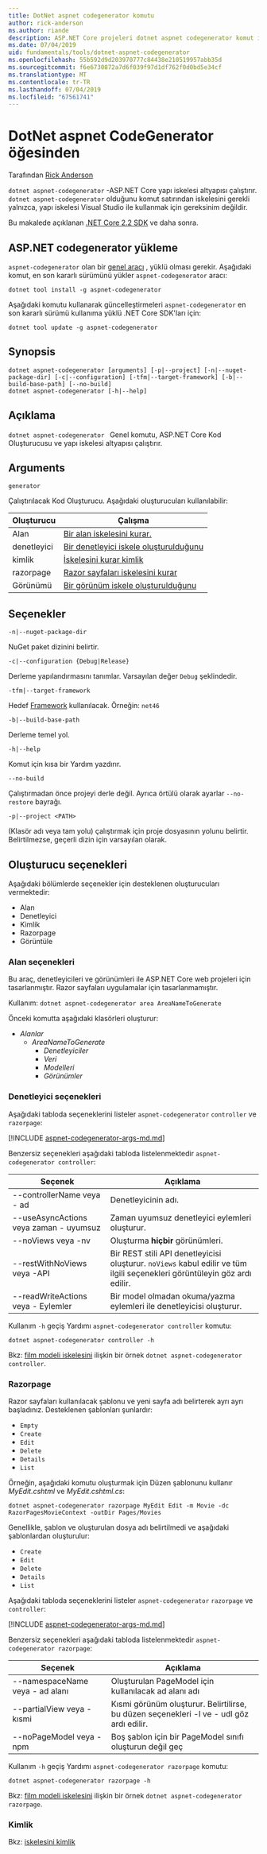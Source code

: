 ```yaml
---
title: DotNet aspnet codegenerator komutu
author: rick-anderson
ms.author: riande
description: ASP.NET Core projeleri dotnet aspnet codegenerator komut iskele oluşturulduğunu
ms.date: 07/04/2019
uid: fundamentals/tools/dotnet-aspnet-codegenerator
ms.openlocfilehash: 55b592d9d203970777c84438e210519957abb35d
ms.sourcegitcommit: f6e6730872a7d6f039f97d1df762f0d0bd5e34cf
ms.translationtype: MT
ms.contentlocale: tr-TR
ms.lasthandoff: 07/04/2019
ms.locfileid: "67561741"
---
```

# <a name="dotnet-aspnet-codegenerator"></a>DotNet aspnet CodeGenerator öğesinden

Tarafından [Rick Anderson](https://twitter.com/RickAndMSFT)

`dotnet aspnet-codegenerator` -ASP.NET Core yapı iskelesi altyapısı çalıştırır. `dotnet aspnet-codegenerator` olduğunu komut satırından iskelesini gerekli yalnızca, yapı iskelesi Visual Studio ile kullanmak için gereksinim değildir.

Bu makalede açıklanan [.NET Core 2.2 SDK](https://dotnet.microsoft.com/download/dotnet-core/2.2) ve daha sonra.

## <a name="installing-aspnet-codegenerator"></a>ASP.NET codegenerator yükleme

`aspnet-codegenerator` olan bir [genel aracı](/dotnet/core/tools/global-tools) , yüklü olması gerekir. Aşağıdaki komut, en son kararlı sürümünü yükler `aspnet-codegenerator` aracı:

```console
dotnet tool install -g aspnet-codegenerator
```

Aşağıdaki komutu kullanarak güncelleştirmeleri `aspnet-codegenerator` en son kararlı sürümü kullanıma yüklü .NET Core SDK'ları için:

```console
dotnet tool update -g aspnet-codegenerator
```

## <a name="synopsis"></a>Synopsis

```
dotnet aspnet-codegenerator [arguments] [-p|--project] [-n|--nuget-package-dir] [-c|--configuration] [-tfm|--target-framework] [-b|--build-base-path] [--no-build] 
dotnet aspnet-codegenerator [-h|--help]
```

## <a name="description"></a>Açıklama

`dotnet aspnet-codegenerator ` Genel komutu, ASP.NET Core Kod Oluşturucusu ve yapı iskelesi altyapısı çalıştırır.

## <a name="arguments"></a>Arguments

`generator`

Çalıştırılacak Kod Oluşturucu. Aşağıdaki oluşturucuları kullanılabilir:

| Oluşturucu | Çalışma |
| ----------------- | ------------ | 
| Alan      | [Bir alan iskelesini kurar.](/aspnet/core/mvc/controllers/areas) |
  denetleyici| [Bir denetleyici iskele oluşturulduğunu](/aspnet/core/tutorials/first-mvc-app/adding-model) |
  kimlik  | [İskelesini kurar kimlik](/aspnet/core/security/authentication/scaffold-identity) |
  razorpage | [Razor sayfaları iskelesini kurar](/aspnet/core/tutorials/razor-pages/model) |
  Görünümü      | [Bir görünüm iskele oluşturulduğunu](/aspnet/core/mvc/views/overview) |

## <a name="options"></a>Seçenekler

`-n|--nuget-package-dir`

NuGet paket dizinini belirtir.

`-c|--configuration {Debug|Release}`

Derleme yapılandırmasını tanımlar. Varsayılan değer `Debug` şeklindedir.

`-tfm|--target-framework`

Hedef [Framework](/dotnet/standard/frameworks) kullanılacak. Örneğin: `net46`

`-b|--build-base-path`

Derleme temel yol.

`-h|--help`

Komut için kısa bir Yardım yazdırır.

`--no-build`

Çalıştırmadan önce projeyi derle değil. Ayrıca örtülü olarak ayarlar `--no-restore` bayrağı.

`-p|--project <PATH>`

(Klasör adı veya tam yolu) çalıştırmak için proje dosyasının yolunu belirtir. Belirtilmezse, geçerli dizin için varsayılan olarak.

## <a name="generator-options"></a>Oluşturucu seçenekleri

Aşağıdaki bölümlerde seçenekler için desteklenen oluşturucuları vermektedir:

* Alan
* Denetleyici
* Kimlik  
* Razorpage
* Görüntüle

<a name="area"></a>

### <a name="area-options"></a>Alan seçenekleri

Bu araç, denetleyicileri ve görünümleri ile ASP.NET Core web projeleri için tasarlanmıştır. Razor sayfaları uygulamalar için tasarlanmamıştır.

Kullanım: `dotnet aspnet-codegenerator area AreaNameToGenerate`

Önceki komutta aşağıdaki klasörleri oluşturur:

* *Alanlar*
  * *AreaNameToGenerate*
    * *Denetleyiciler*
    * *Veri*
    * *Modelleri*
    * *Görünümler*

<a name="ctl"></a>

### <a name="controller-options"></a>Denetleyici seçenekleri

Aşağıdaki tabloda seçeneklerini listeler `aspnet-codegenerator` `controller` ve `razorpage`:

[!INCLUDE [aspnet-codegenerator-args-md.md](~/includes/aspnet-codegenerator-args-md.md)]

Benzersiz seçenekleri aşağıdaki tabloda listelenmektedir `aspnet-codegenerator controller`:

| Seçenek               | Açıklama|
| ----------------- | ------------ |
| --controllerName veya - ad | Denetleyicinin adı. |
| --useAsyncActions veya zaman - uyumsuz | Zaman uyumsuz denetleyici eylemleri oluşturur. |
| --noViews veya -nv | Oluşturma **hiçbir** görünümleri. |
| --restWithNoViews veya -API  | Bir REST stili API denetleyicisi oluşturur. `noViews` kabul edilir ve tüm ilgili seçenekleri görüntüleyin göz ardı edilir. |
| --readWriteActions veya - Eylemler | Bir model olmadan okuma/yazma eylemleri ile denetleyicisi oluşturur. |

Kullanım `-h` geçiş Yardımı `aspnet-codegenerator controller` komutu:

```console
dotnet aspnet-codegenerator controller -h
```

Bkz: [film modeli iskelesini](/aspnet/core/tutorials/razor-pages/model) ilişkin bir örnek `dotnet aspnet-codegenerator controller`.

### <a name="razorpage"></a>Razorpage

<a name="rp"></a>

Razor sayfaları kullanılacak şablonu ve yeni sayfa adı belirterek ayrı ayrı başladınız. Desteklenen şablonları şunlardır:

* `Empty`
* `Create`
* `Edit`
* `Delete`
* `Details`
* `List`

Örneğin, aşağıdaki komutu oluşturmak için Düzen şablonunu kullanır *MyEdit.cshtml* ve *MyEdit.cshtml.cs*:

```console
dotnet aspnet-codegenerator razorpage MyEdit Edit -m Movie -dc RazorPagesMovieContext -outDir Pages/Movies
```

Genellikle, şablon ve oluşturulan dosya adı belirtilmedi ve aşağıdaki şablonlardan oluşturulur:

* `Create`
* `Edit`
* `Delete`
* `Details`
* `List`

Aşağıdaki tabloda seçeneklerini listeler `aspnet-codegenerator` `razorpage` ve `controller`:

[!INCLUDE [aspnet-codegenerator-args-md.md](~/includes/aspnet-codegenerator-args-md.md)]

Benzersiz seçenekleri aşağıdaki tabloda listelenmektedir `aspnet-codegenerator razorpage`:

| Seçenek               | Açıklama|
| ----------------- | ------------ |
|   --namespaceName veya - ad alanı | Oluşturulan PageModel için kullanılacak ad alanı adı |
| --partialView veya - kısmi | Kısmi görünüm oluşturur. Belirtilirse, bu düzen seçenekleri -l ve - udl göz ardı edilir. |
| --noPageModel veya - npm | Boş şablon için bir PageModel sınıfı oluşturun değil geç |

Kullanım `-h` geçiş Yardımı `aspnet-codegenerator razorpage` komutu:

```console
dotnet aspnet-codegenerator razorpage -h
```

Bkz: [film modeli iskelesini](/aspnet/core/tutorials/razor-pages/model) ilişkin bir örnek `dotnet aspnet-codegenerator razorpage`.

### <a name="identity"></a>Kimlik

Bkz: [iskelesini kimlik](/aspnet/core/security/authentication/scaffold-identity)